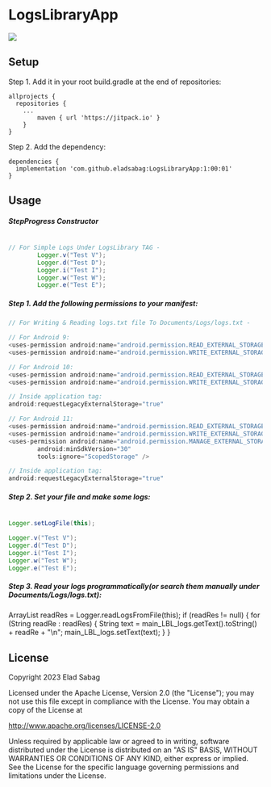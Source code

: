 # LogsLibraryApp

[![](https://jitpack.io/v/eladsabag/LogsLibraryApp.svg)](https://jitpack.io/#eladsabag/LogsLibraryApp)

## Setup
Step 1. Add it in your root build.gradle at the end of repositories:
```
allprojects {
  repositories {
    ...
		maven { url 'https://jitpack.io' }
	}
}
```

Step 2. Add the dependency:
```
dependencies {
  implementation 'com.github.eladsabag:LogsLibraryApp:1:00:01'
}
```
## Usage

##### StepProgress Constructor
```java

// For Simple Logs Under LogsLibrary TAG -
        Logger.v("Test V");
        Logger.d("Test D");
        Logger.i("Test I");
        Logger.w("Test W");
        Logger.e("Test E");

```

##### Step 1. Add the following permissions to your manifest:
```java
// For Writing & Reading logs.txt file To Documents/Logs/logs.txt -

// For Android 9:
<uses-permission android:name="android.permission.READ_EXTERNAL_STORAGE" />
<uses-permission android:name="android.permission.WRITE_EXTERNAL_STORAGE" />

// For Android 10:
<uses-permission android:name="android.permission.READ_EXTERNAL_STORAGE" />
<uses-permission android:name="android.permission.WRITE_EXTERNAL_STORAGE" />

// Inside application tag:
android:requestLegacyExternalStorage="true"

// For Android 11:
<uses-permission android:name="android.permission.READ_EXTERNAL_STORAGE" />
<uses-permission android:name="android.permission.WRITE_EXTERNAL_STORAGE" />
<uses-permission android:name="android.permission.MANAGE_EXTERNAL_STORAGE"
        android:minSdkVersion="30"
        tools:ignore="ScopedStorage" />

// Inside application tag:
android:requestLegacyExternalStorage="true"
```
##### Step 2. Set your file and make some logs:
```java

Logger.setLogFile(this);

Logger.v("Test V");
Logger.d("Test D");
Logger.i("Test I");
Logger.w("Test W");
Logger.e("Test E");
```
##### Step 3. Read your logs programmatically(or search them manually under Documents/Logs/logs.txt):

ArrayList<String> readRes = Logger.readLogsFromFile(this);
if (readRes != null) {
  for (String readRe : readRes) {
    String text = main_LBL_logs.getText().toString() + readRe + "\n";
      main_LBL_logs.setText(text);
    }
}

## License

Copyright 2023 Elad Sabag

Licensed under the Apache License, Version 2.0 (the "License");
you may not use this file except in compliance with the License.
You may obtain a copy of the License at

   http://www.apache.org/licenses/LICENSE-2.0

Unless required by applicable law or agreed to in writing, software
distributed under the License is distributed on an "AS IS" BASIS,
WITHOUT WARRANTIES OR CONDITIONS OF ANY KIND, either express or implied.
See the License for the specific language governing permissions and
limitations under the License.
